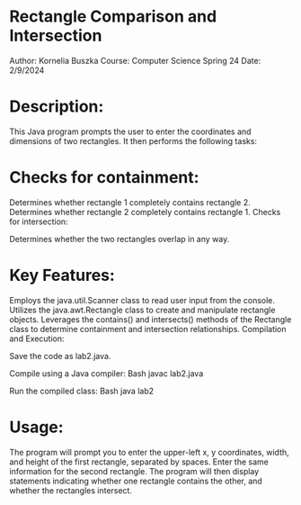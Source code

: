 # Rectangle Comparison and Intersection
Author: Kornelia Buszka
Course: Computer Science Spring 24
Date: 2/9/2024

# Description:

This Java program prompts the user to enter the coordinates and dimensions of two rectangles. It then performs the following tasks:

# Checks for containment:

Determines whether rectangle 1 completely contains rectangle 2.
Determines whether rectangle 2 completely contains rectangle 1.
Checks for intersection:

Determines whether the two rectangles overlap in any way.
# Key Features:

Employs the java.util.Scanner class to read user input from the console.
Utilizes the java.awt.Rectangle class to create and manipulate rectangle objects.
Leverages the contains() and intersects() methods of the Rectangle class to determine containment and intersection relationships.
Compilation and Execution:

Save the code as lab2.java.

Compile using a Java compiler:
Bash
javac lab2.java


Run the compiled class:
Bash
java lab2


# Usage:

The program will prompt you to enter the upper-left x, y coordinates, width, and height of the first rectangle, separated by spaces.
Enter the same information for the second rectangle.
The program will then display statements indicating whether one rectangle contains the other, and whether the rectangles intersect.
